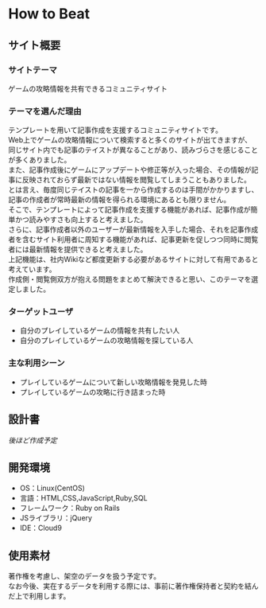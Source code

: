 # How to Beat

## サイト概要
### サイトテーマ
ゲームの攻略情報を共有できるコミュニティサイト
​
### テーマを選んだ理由
テンプレートを用いて記事作成を支援するコミュニティサイトです。<br>
Web上でゲームの攻略情報について検索すると多くのサイトが出てきますが、同じサイト内でも記事のテイストが異なることがあり、読みづらさを感じることが多くありました。<br>
また、記事作成後にゲームにアップデートや修正等が入った場合、その情報が記事に反映されておらず最新ではない情報を閲覧してしまうこともありました。<br>
とは言え、毎度同じテイストの記事を一から作成するのは手間がかかりますし、記事の作成者が常時最新の情報を得られる環境にあるとも限りません。<br>
そこで、テンプレートによって記事作成を支援する機能があれば、記事作成が簡単かつ読みやすさも向上すると考えました。<br>
さらに、記事作成者以外のユーザーが最新情報を入手した場合、それを記事作成者を含むサイト利用者に周知する機能があれば、記事更新を促しつつ同時に閲覧者には最新情報を提供できると考えました。<br>
上記機能は、社内Wikiなど都度更新する必要があるサイトに対して有用であると考えています。<br>
作成側・閲覧側双方が抱える問題をまとめて解決できると思い、このテーマを選定しました。

### ターゲットユーザ
* 自分のプレイしているゲームの情報を共有したい人
* 自分のプレイしているゲームの攻略情報を探している人
​
### 主な利用シーン
* プレイしているゲームについて新しい攻略情報を発見した時
* プレイしているゲームの攻略に行き詰まった時
​
## 設計書
*後ほど作成予定*
​
## 開発環境
- OS：Linux(CentOS)
- 言語：HTML,CSS,JavaScript,Ruby,SQL
- フレームワーク：Ruby on Rails
- JSライブラリ：jQuery
- IDE：Cloud9
​
## 使用素材
著作権を考慮し、架空のデータを扱う予定です。<br>
なお今後、実在するデータを利用する際には、事前に著作権保持者と契約を結んだ上で利用します。
